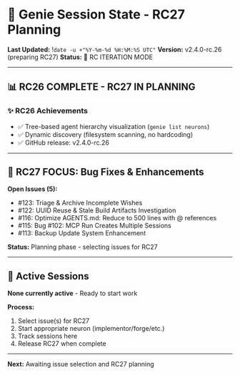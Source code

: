 # 🧞 Genie Session State - RC27 Planning

**Last Updated:** !`date -u +"%Y-%m-%d %H:%M:%S UTC"`
**Version:** v2.4.0-rc.26 (preparing RC27)
**Status:** 🔄 RC ITERATION MODE

---

## 📊 RC26 COMPLETE - RC27 IN PLANNING

### ✨ RC26 Achievements
- ✅ Tree-based agent hierarchy visualization (`genie list neurons`)
- ✅ Dynamic discovery (filesystem scanning, no hardcoding)
- ✅ GitHub release: v2.4.0-rc.26

---

## 🎯 RC27 FOCUS: Bug Fixes & Enhancements

**Open Issues (5):**
- #123: Triage & Archive Incomplete Wishes
- #122: UUID Reuse & Stale Build Artifacts Investigation
- #116: Optimize AGENTS.md: Reduce to 500 lines with @ references
- #115: Bug #102: MCP Run Creates Multiple Sessions
- #113: Backup Update System Enhancement

**Status:** Planning phase - selecting issues for RC27

---

## 🔄 Active Sessions

**None currently active** - Ready to start work

**Process:**
1. Select issue(s) for RC27
2. Start appropriate neuron (implementor/forge/etc.)
3. Track sessions here
4. Release RC27 when complete

---

**Next:** Awaiting issue selection and RC27 planning
